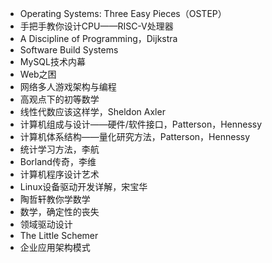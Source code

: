 - Operating Systems: Three Easy Pieces（OSTEP）
- 手把手教你设计CPU——RISC-V处理器
- A Discipline of Programming，Dijkstra
- Software Build Systems
- MySQL技术内幕
- Web之困
- 网络多人游戏架构与编程
- 高观点下的初等数学
- 线性代数应该这样学，Sheldon Axler
- 计算机组成与设计——硬件/软件接口，Patterson，Hennessy
- 计算机体系结构——量化研究方法，Patterson，Hennessy
- 统计学习方法，李航
- Borland传奇，李维
- 计算机程序设计艺术
- Linux设备驱动开发详解，宋宝华
- 陶哲轩教你学数学
- 数学，确定性的丧失
- 领域驱动设计
- The Little Schemer
- 企业应用架构模式
